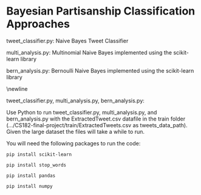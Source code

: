 # Bayesian Partisanship Classification Approaches

tweet_classifier.py: Naive Bayes Tweet Classifier 

multi_analysis.py: Multinomial Naive Bayes implemented using the scikit-learn library 

bern_analysis.py: Bernoulli Naive Bayes implemented using the scikit-learn library 

\newline

tweet_classifier.py, multi_analysis.py, bern_analysis.py:

Use Python to run tweet_classifier.py, multi_analysis.py, and bern_analysis.py with the ExtractedTweet.csv datafile in the train folder (.../CS182-final-project/train/ExtractedTweets.csv as tweets_data_path). Given the large dataset the files will take a while to run. 

You will need the following packages to run the code:

`pip install scikit-learn`

`pip install stop_words`

`pip install pandas`

`pip install numpy`






